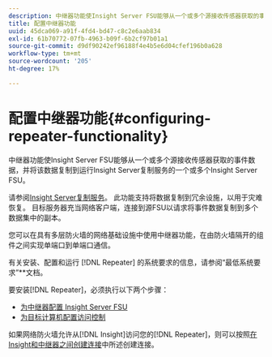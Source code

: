 ```yaml
---
description: 中继器功能使Insight Server FSU能够从一个或多个源接收传感器获取的事件数据，并将该数据复制到运行Insight Server复制服务的一个或多个Insight Server FSU。
title: 配置中继器功能
uuid: 45dca069-a91f-4fd4-bd47-c8c2e6aab834
exl-id: 61b70772-07fb-4963-b09f-6b2cf97b01a1
source-git-commit: d9df90242ef96188f4e4b5e6d04cfef196b0a628
workflow-type: tm+mt
source-wordcount: '205'
ht-degree: 17%

---
```


# 配置中继器功能{#configuring-repeater-functionality}

中继器功能使Insight Server FSU能够从一个或多个源接收传感器获取的事件数据，并将该数据复制到运行Insight Server复制服务的一个或多个Insight Server FSU。

请参阅[Insight Server复制服务](../../../../home/c-inst-svr/c-ins-svr-rep-svc/c-ins-svr-rep-svc.md#concept-926e654e80d943a0b6ac44a82a510d92)。 此功能支持将数据复制到冗余设施，以用于灾难恢复。 目标服务器充当网络客户端，连接到源FSU以请求将事件数据复制到多个数据集中的副本。

您可以在具有多层防火墙的网络基础设施中使用中继器功能，在由防火墙隔开的组件之间实现单端口到单端口通信。

有关安装、配置和运行 [!DNL Repeater] 的系统要求的信息，请参阅“最低系统要求”**&#x200B;文档。

要安装[!DNL Repeater]，必须执行以下两个步骤：

* [为中继器配置 Insight Server FSU](../../../../home/c-inst-svr/c-rptr-fntly/c-cnfg-rptr-fntly/t-cfg-fsu-rptr.md#task-1ad7fa5777b845f4bd398f97226e56b2)
* [为目标计算机配置访问控制](../../../../home/c-inst-svr/c-rptr-fntly/c-cnfg-rptr-fntly/t-cfg-acc-ctrll-tgt-mach.md#task-0e49953728444839bc0a26234501a4c5)

如果网络防火墙允许从[!DNL Insight]访问您的[!DNL Repeater]，则可以按照[在Insight和中继器之间创建连接](../../../../home/c-inst-svr/c-rptr-fntly/c-cnfg-rptr-fntly/t-crt-conn-ins-rptr.md#task-785bfe5f0e31484683e4345038add118)中所述创建连接。
